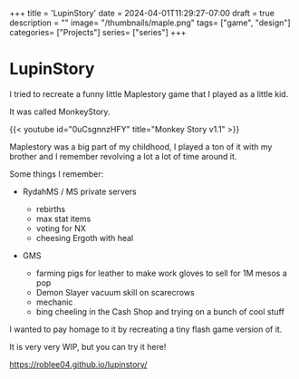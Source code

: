 +++
title = 'LupinStory'
date = 2024-04-01T11:29:27-07:00
draft = true
description = ""
image= "/thumbnails/maple.png"
tags= ["game", "design"]
categories= ["Projects"]
series= ["series"]
+++

# LupinStory

I tried to recreate a funny little Maplestory game that I played as a little kid.

It was called MonkeyStory.

<!-- https://www.youtube.com/watch?v=0uCsgnnzHFY -->

{{< youtube id="0uCsgnnzHFY" title="Monkey Story v1.1" >}}

Maplestory was a big part of my childhood, I played a ton of it with my brother and I remember revolving a lot a lot of time around it.

Some things I remember:
- RydahMS / MS private servers
    - rebirths
    - max stat items
    - voting for NX
    - cheesing Ergoth with heal

- GMS
    - farming pigs for leather to make work gloves to sell for 1M mesos a pop
    - Demon Slayer vacuum skill on scarecrows
    - mechanic
    - bing cheeling in the Cash Shop and trying on a bunch of cool stuff

I wanted to pay homage to it by recreating a tiny flash game version of it.

It is very very WIP, but you can try it here!

https://roblee04.github.io/lupinstory/ 
